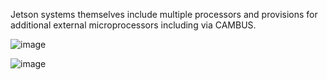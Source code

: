 
Jetson systems themselves include multiple processors and provisions for additional external microprocessors including via CAMBUS.



![image](https://github.com/user-attachments/assets/1dbb6414-f6ad-43e0-a9c1-d8fb5c1c0a96)


![image](https://github.com/user-attachments/assets/eec72879-aad0-4d5b-964b-f24d917cf5af)
